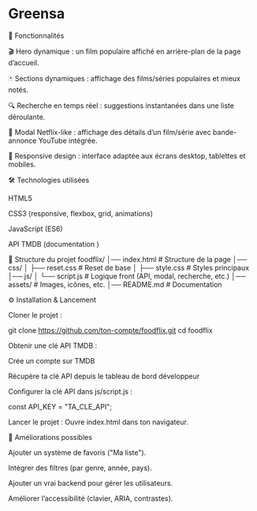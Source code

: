 # Greensa

🚀 Fonctionnalités

🎬 Hero dynamique : un film populaire affiché en arrière-plan de la page d’accueil.

🃏 Sections dynamiques : affichage des films/séries populaires et mieux notés.

🔍 Recherche en temps réel : suggestions instantanées dans une liste déroulante.

🎥 Modal Netflix-like : affichage des détails d’un film/série avec bande-annonce YouTube intégrée.

📱 Responsive design : interface adaptée aux écrans desktop, tablettes et mobiles.

🛠️ Technologies utilisées

HTML5

CSS3 (responsive, flexbox, grid, animations)

JavaScript (ES6)

API TMDB (documentation
)

📂 Structure du projet
        foodflix/
        │── index.html        # Structure de la page
        │── css/
        │   ├── reset.css     # Reset de base
        │   ├── style.css     # Styles principaux
        │── js/
        │   └── script.js     # Logique front (API, modal, recherche, etc.)
        │── assets/           # Images, icônes, etc.
        │── README.md         # Documentation

⚙️ Installation & Lancement

Cloner le projet :

git clone https://github.com/ton-compte/foodflix.git
cd foodflix


Obtenir une clé API TMDB :

Crée un compte sur TMDB

Récupère ta clé API depuis le tableau de bord développeur

Configurer la clé API dans js/script.js :

const API_KEY = "TA_CLE_API";


Lancer le projet :
Ouvre index.html dans ton navigateur.

📌 Améliorations possibles

Ajouter un système de favoris ("Ma liste").

Intégrer des filtres (par genre, année, pays).

Ajouter un vrai backend pour gérer les utilisateurs.

Améliorer l’accessibilité (clavier, ARIA, contrastes).
